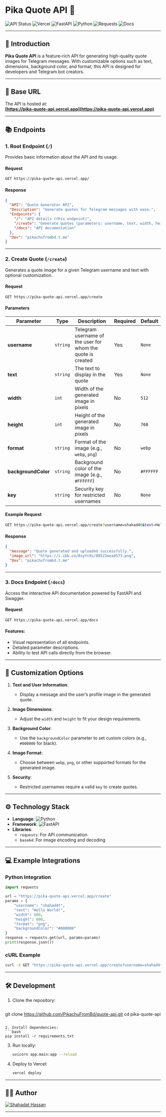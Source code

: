 # Pika Quote API 💬

![API Status](https://img.shields.io/badge/Status-Live-brightgreen?style=for-the-badge)
![Vercel](https://img.shields.io/badge/Hosted_on-Vercel-black?style=for-the-badge&logo=vercel)
![FastAPI](https://img.shields.io/badge/Built_with-FastAPI-blue?style=for-the-badge&logo=fastapi)
![Python](https://img.shields.io/badge/Language-Python-yellow?style=for-the-badge&logo=python)
![Requests](https://img.shields.io/badge/Library-Requests-orange?style=for-the-badge)
![Docs](https://img.shields.io/badge/Interactive-Docs-green?style=for-the-badge&logo=swagger)

---

## 📖 **Introduction**

**Pika Quote API** is a feature-rich API for generating high-quality quote images for Telegram messages. With customizable options such as text, dimensions, background color, and format, this API is designed for developers and Telegram bot creators.

---

## 🚀 **Base URL**

The API is hosted at:  
**[https://pika-quote-api.vercel.app](https://pika-quote-api.vercel.app)**

---

## 📚 **Endpoints**

### 1. **Root Endpoint** (`/`)
Provides basic information about the API and its usage.

#### **Request**
```bash
GET https://pika-quote-api.vercel.app/
```

#### **Response**
```json
{
  "API": "Quote Generator API",
  "Description": "Generate quotes for Telegram messages with ease.",
  "Endpoints": {
    "/": "API details (this endpoint)",
    "/create": "Generate quotes (parameters: username, text, width, height, format, backgroundColor, key)",
    "/docs": "API documentation"
  },
  "Dev": "pikachufrombd.t.me"
}
```

---

### 2. **Create Quote** (`/create`)

Generates a quote image for a given Telegram username and text with optional customization.

#### **Request**
```bash
GET https://pika-quote-api.vercel.app/create
```

#### **Parameters**

| Parameter         | Type     | Description                                               | Required | Default       |
|--------------------|----------|-----------------------------------------------------------|----------|---------------|
| **username**       | `string` | Telegram username of the user for whom the quote is created | Yes      | `None`        |
| **text**           | `string` | The text to display in the quote                          | Yes      | `None`        |
| **width**          | `int`    | Width of the generated image in pixels                   | No       | `512`         |
| **height**         | `int`    | Height of the generated image in pixels                  | No       | `768`         |
| **format**         | `string` | Format of the image (e.g., `webp`, `png`)                | No       | `webp`        |
| **backgroundColor**| `string` | Background color of the image (e.g., `#FFFFFF`)          | No       | `#FFFFFF`     |
| **key**            | `string` | Security key for restricted usernames                    | No       | `None`        |

#### **Example Request**
```bash
GET https://pika-quote-api.vercel.app/create?username=shahad4t&text=Hello&width=600&height=800&format=png&backgroundColor=%23000000
```

#### **Response**
```json
{
  "message": "Quote generated and uploaded successfully.",
  "image_url": "https://i.ibb.co/8syYc9s/88522eea4573.png",
  "Dev": "pikachufrombd.t.me"
}
```

---

### 3. **Docs Endpoint** (`/docs`)

Access the interactive API documentation powered by FastAPI and Swagger.

#### **Request**
```bash
GET https://pika-quote-api.vercel.app/docs
```

#### **Features**:
- Visual representation of all endpoints.
- Detailed parameter descriptions.
- Ability to test API calls directly from the browser.

---

## 🎨 **Customization Options**

1. **Text and User Information**:
   - Display a message and the user’s profile image in the generated quote.

2. **Image Dimensions**:
   - Adjust the `width` and `height` to fit your design requirements.

3. **Background Color**:
   - Use the `backgroundColor` parameter to set custom colors (e.g., `#000000` for black).

4. **Image Format**:
   - Choose between `webp`, `png`, or other supported formats for the generated image.

5. **Security**:
   - Restricted usernames require a valid `key` to create quotes.

---

## ⚙️ **Technology Stack**

- **Language**: ![Python](https://img.shields.io/badge/Python-3.9%2B-blue?style=for-the-badge&logo=python)
- **Framework**: ![FastAPI](https://img.shields.io/badge/FastAPI-High_Performance-blue?style=for-the-badge&logo=fastapi)
- **Libraries**:
  - `requests`: For API communication
  - `base64`: For image encoding and decoding

---

## 💻 **Example Integrations**

### **Python Integration**
```python
import requests

url = "https://pika-quote-api.vercel.app/create"
params = {
    "username": "shahad4t",
    "text": "Hello World!",
    "width": 600,
    "height": 800,
    "format": "png",
    "backgroundColor": "#000000"
}
response = requests.get(url, params=params)
print(response.json())
```

### **cURL Example**
```bash
curl -X GET "https://pika-quote-api.vercel.app/create?username=shahad4t&text=Hello&width=600&height=800&format=png&backgroundColor=%23000000"
```

---

## 🛠️ **Development**

1. Clone the repository:
   ```bash
  git clone https://github.com/PikachuFromBd/quote-api.git
   cd pika-quote-api
   ```

2. Install dependencies:
   ```bash
   pip install -r requirements.txt
   ```

3. Run locally:
   ```bash
   uvicorn app.main:app --reload
   ```

4. Deploy to Vercel:
   ```bash
   vercel deploy
   ```

---

## 👨‍💻 **Author**

[![Shahadat Hassan](https://img.shields.io/badge/Telegram-Shahadat_Hassan-blue?style=for-the-badge&logo=telegram)](https://pikachufrombd.t.me)

---
